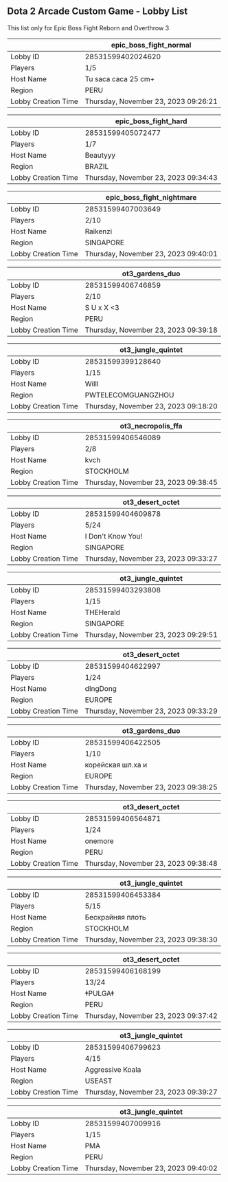 ## Dota 2 Arcade Custom Game - Lobby List

This list only for Epic Boss Fight Reborn and Overthrow 3

|  | epic_boss_fight_normal |
| ------ | ------ |
| Lobby ID | 28531599402024620 |
| Players | 1/5 |
| Host Name | Tu saca caca 25 cm+ |
| Region | PERU |
| Lobby Creation Time | Thursday, November 23, 2023 09:26:21 |


|  | epic_boss_fight_hard |
| ------ | ------ |
| Lobby ID | 28531599405072477 |
| Players | 1/7 |
| Host Name | Beautyyy |
| Region | BRAZIL |
| Lobby Creation Time | Thursday, November 23, 2023 09:34:43 |


|  | epic_boss_fight_nightmare |
| ------ | ------ |
| Lobby ID | 28531599407003649 |
| Players | 2/10 |
| Host Name | Raikenzi |
| Region | SINGAPORE |
| Lobby Creation Time | Thursday, November 23, 2023 09:40:01 |


|  | ot3_gardens_duo |
| ------ | ------ |
| Lobby ID | 28531599406746859 |
| Players | 2/10 |
| Host Name | S U x X  <3 |
| Region | PERU |
| Lobby Creation Time | Thursday, November 23, 2023 09:39:18 |


|  | ot3_jungle_quintet |
| ------ | ------ |
| Lobby ID | 28531599399128640 |
| Players | 1/15 |
| Host Name | Willl |
| Region | PWTELECOMGUANGZHOU |
| Lobby Creation Time | Thursday, November 23, 2023 09:18:20 |


|  | ot3_necropolis_ffa |
| ------ | ------ |
| Lobby ID | 28531599406546089 |
| Players | 2/8 |
| Host Name | kvch |
| Region | STOCKHOLM |
| Lobby Creation Time | Thursday, November 23, 2023 09:38:45 |


|  | ot3_desert_octet |
| ------ | ------ |
| Lobby ID | 28531599404609878 |
| Players | 5/24 |
| Host Name | I Don't Know You! |
| Region | SINGAPORE |
| Lobby Creation Time | Thursday, November 23, 2023 09:33:27 |


|  | ot3_jungle_quintet |
| ------ | ------ |
| Lobby ID | 28531599403293808 |
| Players | 1/15 |
| Host Name | THEHerald |
| Region | SINGAPORE |
| Lobby Creation Time | Thursday, November 23, 2023 09:29:51 |


|  | ot3_desert_octet |
| ------ | ------ |
| Lobby ID | 28531599404622997 |
| Players | 1/24 |
| Host Name | dIngDong |
| Region | EUROPE |
| Lobby Creation Time | Thursday, November 23, 2023 09:33:29 |


|  | ot3_gardens_duo |
| ------ | ------ |
| Lobby ID | 28531599406422505 |
| Players | 1/10 |
| Host Name | корейская шл.ха и |
| Region | EUROPE |
| Lobby Creation Time | Thursday, November 23, 2023 09:38:25 |


|  | ot3_desert_octet |
| ------ | ------ |
| Lobby ID | 28531599406564871 |
| Players | 1/24 |
| Host Name | onemore |
| Region | PERU |
| Lobby Creation Time | Thursday, November 23, 2023 09:38:48 |


|  | ot3_jungle_quintet |
| ------ | ------ |
| Lobby ID | 28531599406453384 |
| Players | 5/15 |
| Host Name | Бескрайняя плоть |
| Region | STOCKHOLM |
| Lobby Creation Time | Thursday, November 23, 2023 09:38:30 |


|  | ot3_desert_octet |
| ------ | ------ |
| Lobby ID | 28531599406168199 |
| Players | 13/24 |
| Host Name | ‡PULGA‡ |
| Region | PERU |
| Lobby Creation Time | Thursday, November 23, 2023 09:37:42 |


|  | ot3_jungle_quintet |
| ------ | ------ |
| Lobby ID | 28531599406799623 |
| Players | 4/15 |
| Host Name | Aggressive Koala |
| Region | USEAST |
| Lobby Creation Time | Thursday, November 23, 2023 09:39:27 |


|  | ot3_jungle_quintet |
| ------ | ------ |
| Lobby ID | 28531599407009916 |
| Players | 1/15 |
| Host Name | PMA | LaiLai or Die |
| Region | PERU |
| Lobby Creation Time | Thursday, November 23, 2023 09:40:02 |


